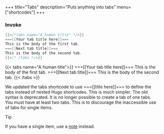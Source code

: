 +++
title="Tabs"
description="Puts anything into tabs"
menu=["shortcodes"]
+++

### Invoke

```go
{{</*tabs name="A human title" */>}}
===[[Your tab title here]]===
This is the body of the first tab.
===[[Next tab title]]===
This is the body of the second tab.
{{</* /tabs */>}}
```

{{< tabs name="A human title">}}
===[[Your tab title here]]===
This is the body of the first tab.
===[[Next tab title]]===
This is the body of the second tab.
{{< /tabs >}}

We updated the tabs shortcode to use ===[[title here]]=== to define the tabs instead of nested Hugo shortcodes. This is much simpler. The old syntax is deprecated. It is no longer possible to create a tab of one tabs. You must have at least two tabs. This is to discourage the inaccessible use of tabs for single items.

> [!TIP]
> If you have a single item, use a [note](./note) instead.
